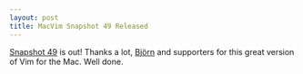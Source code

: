 ```yaml
---
layout: post
title: MacVim Snapshot 49 Released
---
```

[Snapshot 49](http://code.google.com/p/macvim/) is out! Thanks a lot, [Björn](http://b4winckler.wordpress.com/) and supporters for this great version of Vim for the Mac. Well done.
